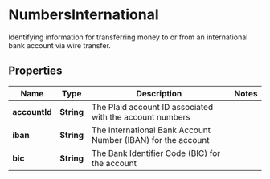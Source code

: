 

# NumbersInternational

Identifying information for transferring money to or from an international bank account via wire transfer.

## Properties

| Name | Type | Description | Notes |
|------------ | ------------- | ------------- | -------------|
|**accountId** | **String** | The Plaid account ID associated with the account numbers |  |
|**iban** | **String** | The International Bank Account Number (IBAN) for the account |  |
|**bic** | **String** | The Bank Identifier Code (BIC) for the account |  |



